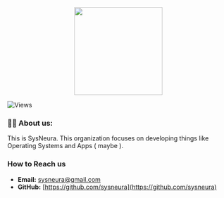 <div id="header" align="center">
    <img src="https://avatars.githubusercontent.com/u/178987012?s=200&v=4" width="200"/>
</div>

![Views](https://komarev.com/ghpvc/?username=sysneura&style=for-the-badge)

### 👨‍💻 About us:
This is SysNeura.
This organization focuses on developing things like Operating Systems and Apps ( maybe ).

### How to Reach us

- **Email:** [sysneura@gmail.com](mailto:sysneura@gmail.com)
- **GitHub:** [https://github.com/sysneura](https://github.com/sysneura)

